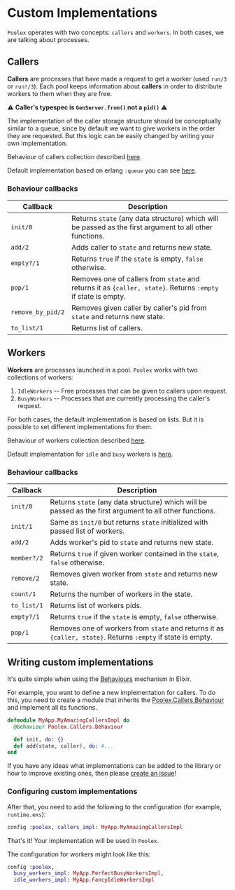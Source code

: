 # Custom Implementations

`Poolex` operates with two concepts: `callers` and `workers`. In both cases, we are talking about processes.

## Callers

**Callers** are processes that have made a request to get a worker (used `run/3` or `run!/3`). Each pool keeps information about **callers** in order to distribute workers to them when they are free.

:warning: **Caller's typespec is `GenServer.from()` not a `pid()`** :warning:

The implementation of the caller storage structure should be conceptually similar to a queue, since by default we want to give workers in the order they are requested. But this logic can be easily changed by writing your own implementation.

Behaviour of callers collection described [here](../../lib/poolex/callers/behaviour.ex).

Default implementation based on erlang `:queue` you can see [here](../../lib/poolex/callers/impl/erlang_queue.ex).

### Behaviour callbacks

| Callback          | Description                                                                                                  |
|-------------------|--------------------------------------------------------------------------------------------------------------|
| `init/0`          | Returns `state` (any data structure) which will be passed as the first argument to all other functions.      |
| `add/2`           | Adds caller to `state` and returns new state.                                                                |
| `empty?/1`        | Returns `true` if the `state` is empty, `false` otherwise.                                                   |
| `pop/1`           | Removes one of callers from `state` and returns it as `{caller, state}`. Returns `:empty` if state is empty. |
| `remove_by_pid/2` | Removes given caller by caller's pid from `state` and returns new state.                                     |
| `to_list/1`       | Returns list of callers.                                                                                     |

## Workers

**Workers** are processes launched in a pool. `Poolex` works with two collections of workers:

1. `IdleWorkers` -- Free processes that can be given to callers upon request.
2. `BusyWorkers` -- Processes that are currently processing the caller's request.

For both cases, the default implementation is based on lists. But it is possible to set different implementations for them.

Behaviour of workers collection described [here](../../lib/poolex/workers/behaviour.ex).

Default implementation for `idle` and `busy` workers is [here](../../lib/poolex/workers/impl/list.ex).

### Behaviour callbacks

| Callback    | Description                                                                                                  |
|-------------|--------------------------------------------------------------------------------------------------------------|
| `init/0`    | Returns `state` (any data structure) which will be passed as the first argument to all other functions.      |
| `init/1`    | Same as `init/0` but returns `state` initialized with passed list of workers.                                |
| `add/2`     | Adds worker's pid to `state` and returns new state.                                                          |
| `member?/2` | Returns `true` if given worker contained in the `state`, `false` otherwise.                                  |
| `remove/2`  | Removes given worker from `state` and returns new state.                                                     |
| `count/1`   | Returns the number of workers in the state.                                                                  |
| `to_list/1` | Returns list of workers pids.                                                                                |
| `empty?/1`  | Returns `true` if the `state` is empty, `false` otherwise.                                                   |
| `pop/1`     | Removes one of workers from `state` and returns it as `{caller, state}`. Returns `:empty` if state is empty. |

## Writing custom implementations

It's quite simple when using the [Behaviours](https://elixir-lang.org/getting-started/typespecs-and-behaviours.html#behaviours) mechanism in Elixir.

For example, you want to define a new implementation for callers. To do this, you need to create a module that inherits the [Poolex.Callers.Behaviour](../../lib/poolex/callers/behaviour.ex) and implement all its functions.

```elixir
defmodule MyApp.MyAmazingCallersImpl do
  @behaviour Poolex.Callers.Behaviour

  def init, do: {}
  def add(state, caller), do: #...
end
```

If you have any ideas what implementations can be added to the library or how to improve existing ones, then please [create an issue](https://github.com/general-CbIC/poolex/issues/new)!

### Configuring custom implementations

After that, you need to add the following to the configuration (for example, `runtime.exs`):

```elixir
config :poolex, callers_impl: MyApp.MyAmazingCallersImpl
```

That's it! Your implementation will be used in `Poolex`.

The configuration for workers might look like this:

```elixir
config :poolex,
  busy_workers_impl: MyApp.PerfectBusyWorkersImpl,
  idle_workers_impl: MyApp.FancyIdleWorkersImpl
```
